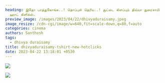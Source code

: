 ```yaml
---
heading: இதோ பாத்துகோங்க..! தொப்புள் தெரிய..! சூட்டை கிளப்பும் திவ்யா துரைசாமி
  ஹாட் கிளிக்ஸ்.
preview_image: /images/2023/04/22/dhivyaduraisamy.jpeg
image_resize: /cdn-cgi/image/w=640,fit=scale-down,q=80,f=auto
categories: cinema
authors: Santhosh
tags:
  - dhivya duraisamy
title: dhivyaduraisamy-tshirt-new-hotclicks
date: 2023-04-22 13:18:01 +0530
---
```

![](/images/2023/04/22/dhivyaduraisamy-tshirt-new-hotclicks.jpeg)

![](/images/2023/04/22/dhivyaduraisamy-tshirt-new-hotclicks2.jpeg)